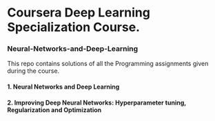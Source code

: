 # Coursera Deep Learning Specialization Course.
### Neural-Networks-and-Deep-Learning
This repo contains solutions of all the Programming assignments given during the course.
#### 1. Neural Networks and Deep Learning
#### 2. Improving Deep Neural Networks: Hyperparameter tuning, Regularization and Optimization

